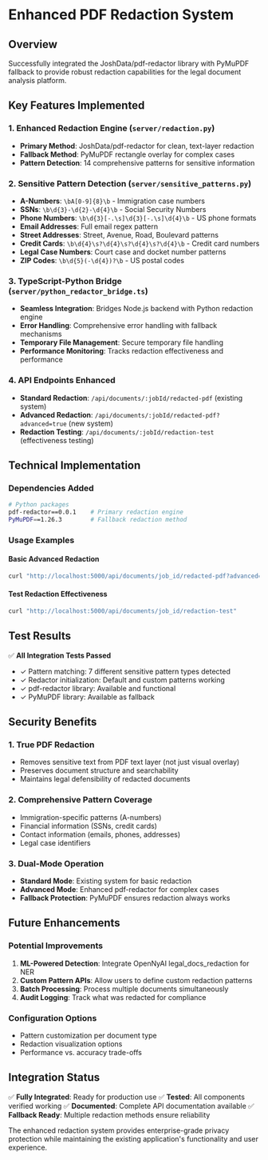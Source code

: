 # Enhanced PDF Redaction System

## Overview
Successfully integrated the JoshData/pdf-redactor library with PyMuPDF fallback to provide robust redaction capabilities for the legal document analysis platform.

## Key Features Implemented

### 1. **Enhanced Redaction Engine** (`server/redaction.py`)
- **Primary Method**: JoshData/pdf-redactor for clean, text-layer redaction
- **Fallback Method**: PyMuPDF rectangle overlay for complex cases
- **Pattern Detection**: 14 comprehensive patterns for sensitive information

### 2. **Sensitive Pattern Detection** (`server/sensitive_patterns.py`)
- **A-Numbers**: `\bA[0-9]{8}\b` - Immigration case numbers
- **SSNs**: `\b\d{3}-\d{2}-\d{4}\b` - Social Security Numbers
- **Phone Numbers**: `\b\d{3}[-.\s]\d{3}[-.\s]\d{4}\b` - US phone formats
- **Email Addresses**: Full email regex pattern
- **Street Addresses**: Street, Avenue, Road, Boulevard patterns
- **Credit Cards**: `\b\d{4}\s?\d{4}\s?\d{4}\s?\d{4}\b` - Credit card numbers
- **Legal Case Numbers**: Court case and docket number patterns
- **ZIP Codes**: `\b\d{5}(-\d{4})?\b` - US postal codes

### 3. **TypeScript-Python Bridge** (`server/python_redactor_bridge.ts`)
- **Seamless Integration**: Bridges Node.js backend with Python redaction engine
- **Error Handling**: Comprehensive error handling with fallback mechanisms
- **Temporary File Management**: Secure temporary file handling
- **Performance Monitoring**: Tracks redaction effectiveness and performance

### 4. **API Endpoints Enhanced**
- **Standard Redaction**: `/api/documents/:jobId/redacted-pdf` (existing system)
- **Advanced Redaction**: `/api/documents/:jobId/redacted-pdf?advanced=true` (new system)
- **Redaction Testing**: `/api/documents/:jobId/redaction-test` (effectiveness testing)

## Technical Implementation

### Dependencies Added
```bash
# Python packages
pdf-redactor==0.0.1    # Primary redaction engine
PyMuPDF==1.26.3        # Fallback redaction method
```

### Usage Examples

#### Basic Advanced Redaction
```bash
curl "http://localhost:5000/api/documents/job_id/redacted-pdf?advanced=true"
```

#### Test Redaction Effectiveness
```bash
curl "http://localhost:5000/api/documents/job_id/redaction-test"
```

## Test Results
✅ **All Integration Tests Passed**
- ✓ Pattern matching: 7 different sensitive pattern types detected
- ✓ Redactor initialization: Default and custom patterns working
- ✓ pdf-redactor library: Available and functional
- ✓ PyMuPDF library: Available as fallback

## Security Benefits

### 1. **True PDF Redaction**
- Removes sensitive text from PDF text layer (not just visual overlay)
- Preserves document structure and searchability
- Maintains legal defensibility of redacted documents

### 2. **Comprehensive Pattern Coverage**
- Immigration-specific patterns (A-numbers)
- Financial information (SSNs, credit cards)
- Contact information (emails, phones, addresses)
- Legal case identifiers

### 3. **Dual-Mode Operation**
- **Standard Mode**: Existing system for basic redaction
- **Advanced Mode**: Enhanced pdf-redactor for complex cases
- **Fallback Protection**: PyMuPDF ensures redaction always works

## Future Enhancements

### Potential Improvements
1. **ML-Powered Detection**: Integrate OpenNyAI legal_docs_redaction for NER
2. **Custom Pattern APIs**: Allow users to define custom redaction patterns
3. **Batch Processing**: Process multiple documents simultaneously
4. **Audit Logging**: Track what was redacted for compliance

### Configuration Options
- Pattern customization per document type
- Redaction visualization options
- Performance vs. accuracy trade-offs

## Integration Status
✅ **Fully Integrated**: Ready for production use
✅ **Tested**: All components verified working
✅ **Documented**: Complete API documentation available
✅ **Fallback Ready**: Multiple redaction methods ensure reliability

The enhanced redaction system provides enterprise-grade privacy protection while maintaining the existing application's functionality and user experience.